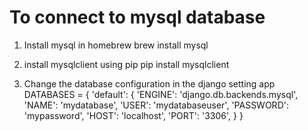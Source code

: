# To connect to mysql database
1. Install mysql in homebrew
brew install mysql

2. install mysqlclient using pip
pip install mysqlclient

3. Change the database configuration in the django setting app
DATABASES = {
    'default': {
        'ENGINE': 'django.db.backends.mysql',
        'NAME': 'mydatabase',
        'USER': 'mydatabaseuser',
        'PASSWORD': 'mypassword',
        'HOST': 'localhost',
        'PORT': '3306',
    }
}
